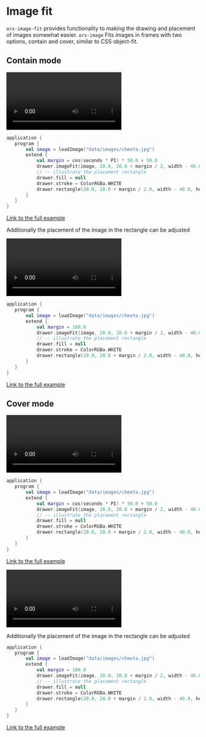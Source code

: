  
 # Image fit 
 
 `orx-image-fit` provides functionality to making the drawing and placement of images somewhat easier. 
`orx-image` Fits images in frames with two options, contain and cover, similar to CSS object-fit. 
 
 ## Contain mode 
 
 <video controls>
    <source src="media/image-fit-001.mp4" type="video/mp4"></source>
</video>
 
 
 ```kotlin
application {
    program {
        val image = loadImage("data/images/cheeta.jpg")
        extend {
            val margin = cos(seconds * PI) * 50.0 + 50.0
            drawer.imageFit(image, 20.0, 20.0 + margin / 2, width - 40.0, height - 40.0 - margin, FitMethod.Contain)
            // -- illustrate the placement rectangle
            drawer.fill = null
            drawer.stroke = ColorRGBa.WHITE
            drawer.rectangle(20.0, 20.0 + margin / 2.0, width - 40.0, height - 40.0 - margin)
        }
    }
}
``` 
 
 [Link to the full example](https://github.com/openrndr/openrndr-examples/blob/master/src/main/kotlin/examples/10_OPENRNDR_Extras/C10_Image_fit000.kt) 
 
 Additionally the placement of the image in the rectangle can be adjusted 
 
 <video controls>
    <source src="media/image-fit-002.mp4" type="video/mp4"></source>
</video>
 
 
 ```kotlin
application {
    program {
        val image = loadImage("data/images/cheeta.jpg")
        extend {
            val margin = 100.0
            drawer.imageFit(image, 20.0, 20.0 + margin / 2, width - 40.0, height - 40.0 - margin, FitMethod.Contain, horizontalPosition = cos(seconds) * 1.0)
            // -- illustrate the placement rectangle
            drawer.fill = null
            drawer.stroke = ColorRGBa.WHITE
            drawer.rectangle(20.0, 20.0 + margin / 2.0, width - 40.0, height - 40.0 - margin)
        }
    }
}
``` 
 
 [Link to the full example](https://github.com/openrndr/openrndr-examples/blob/master/src/main/kotlin/examples/10_OPENRNDR_Extras/C10_Image_fit001.kt) 
 
 ## Cover mode 
 
 <video controls>
    <source src="media/image-fit-101.mp4" type="video/mp4"></source>
</video>
 
 
 ```kotlin
application {
    program {
        val image = loadImage("data/images/cheeta.jpg")
        extend {
            val margin = cos(seconds * PI) * 50.0 + 50.0
            drawer.imageFit(image, 20.0, 20.0 + margin / 2, width - 40.0, height - 40.0 - margin, FitMethod.Cover)
            // -- illustrate the placement rectangle
            drawer.fill = null
            drawer.stroke = ColorRGBa.WHITE
            drawer.rectangle(20.0, 20.0 + margin / 2.0, width - 40.0, height - 40.0 - margin)
        }
    }
}
``` 
 
 [Link to the full example](https://github.com/openrndr/openrndr-examples/blob/master/src/main/kotlin/examples/10_OPENRNDR_Extras/C10_Image_fit002.kt) 
 
 <video controls>
    <source src="media/image-fit-102.mp4" type="video/mp4"></source>
</video>
 
 
 Additionally the placement of the image in the rectangle can be adjusted 
 
 ```kotlin
application {
    program {
        val image = loadImage("data/images/cheeta.jpg")
        extend {
            val margin = 100.0
            drawer.imageFit(image, 20.0, 20.0 + margin / 2, width - 40.0, height - 40.0 - margin, FitMethod.Cover, verticalPosition = cos(seconds) * 1.0)
            // -- illustrate the placement rectangle
            drawer.fill = null
            drawer.stroke = ColorRGBa.WHITE
            drawer.rectangle(20.0, 20.0 + margin / 2.0, width - 40.0, height - 40.0 - margin)
        }
    }
}
``` 
 
 [Link to the full example](https://github.com/openrndr/openrndr-examples/blob/master/src/main/kotlin/examples/10_OPENRNDR_Extras/C10_Image_fit003.kt) 
